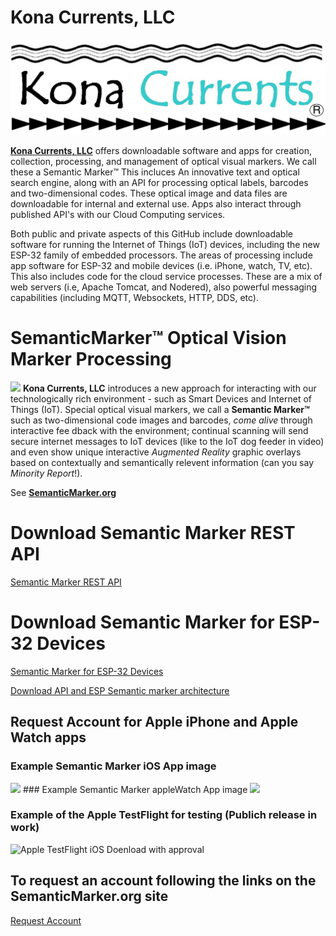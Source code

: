 # Kona Currents, LLC
![KonaCurrents](KonaCurrentsLabel.jpg)


**[Kona Currents, LLC](https://konacurrents.com)**
offers downloadable software and apps for creation, collection, processing, and management of optical visual markers. We call these a Semantic Marker&trade; This incluces An innovative text and optical search engine, along with an API for processing optical labels, barcodes and two-dimensional codes. These optical image and data files are downloadable for internal and external use. Apps also interact through published API's with our Cloud Computing services. 

Both public and private aspects of this GitHub include downloadable software for running the Internet of Things (IoT) devices, including the new ESP-32 family of embedded processors. 
The areas of processing include app software for ESP-32 and mobile devices (i.e. iPhone, watch, TV, etc). This also includes code for the cloud service processes. These are a mix of 
web servers (i.e, Apache Tomcat, and Nodered), also powerful messaging capabilities (including MQTT, Websockets, HTTP, DDS, etc).


# SemanticMarker&trade; Optical Vision Marker Processing
<img src="https://SemanticMarker.org/vision/SemanticMarkerQR.png" width="300">
<b>Kona Currents, LLC</b> introduces a new approach for interacting with our technologically rich environment
 - such as Smart Devices and Internet of Things (IoT). Special optical visual markers, we call a <b>Semantic
Marker&trade;</b> such as two-dimensional code images and barcodes, <i>come alive</i> through interactive fee
dback with the environment; continual scanning will send secure internet messages to IoT devices (like to the
 IoT dog feeder in video) and even show unique interactive <i>Augmented Reality</i> graphic overlays based on
 contextually and semantically relevent information (can you say <i>Minority Report</i>!).


See  **[SemanticMarker.org](https://SemanticMarker.org)**

# Download Semantic Marker REST API

<a href="https://github.com/konacurrents/SemanticMarkerAPI#readme">Semantic Marker REST API</a>

# Download Semantic Marker for ESP-32 Devices

<a href="https://github.com/konacurrents/SemanticMarkerESP-32">Semantic Marker for ESP-32 Devices</a>

[Download API and ESP Semantic marker architecture](https://KnowledgeShark.me/docs/ESP_IOT/html/index.html)

## Request Account for Apple iPhone and Apple Watch apps

### Example Semantic Marker iOS App image
<img src="https://SemanticMarker.org/vision/SemanticMarkeriPhoneApp.png" width="300">
### Example Semantic Marker appleWatch App image
<img src="https://SemanticMarker.org/vision/WatchSM.jpg" width="300">

### Example of the Apple TestFlight for testing (Publich release in work)
![Apple TestFlight iOS Doenload with approval](https://semanticmarker.org/vision/TestFlight.png)

## To request an account following the links on the SemanticMarker.org site
[Request Account](https://SemanticMarker.org)
